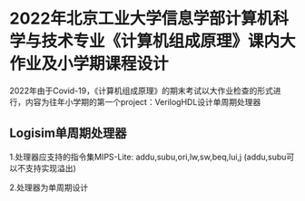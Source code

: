 # 2022年北京工业大学信息学部计算机科学与技术专业《计算机组成原理》课内大作业及小学期课程设计

2022年由于Covid-19，《计算机组成原理》的期末考试以大作业检查的形式进行，内容为往年小学期的第一个project：VerilogHDL设计单周期处理器

## Logisim单周期处理器

1.处理器应支持的指令集MIPS-Lite: addu,subu,ori,lw,sw,beq,lui,j (addu,subu可以不支持实现溢出)

2.处理器为单周期设计
